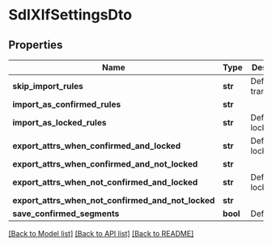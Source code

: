 # SdlXlfSettingsDto

## Properties
Name | Type | Description | Notes
------------ | ------------- | ------------- | -------------
**skip_import_rules** | **str** | Default: translate&#x3D;no | [optional] 
**import_as_confirmed_rules** | **str** |  | [optional] 
**import_as_locked_rules** | **str** | Default: locked&#x3D;true | [optional] 
**export_attrs_when_confirmed_and_locked** | **str** | Default: locked&#x3D;true | [optional] 
**export_attrs_when_confirmed_and_not_locked** | **str** |  | [optional] 
**export_attrs_when_not_confirmed_and_locked** | **str** | Default: locked&#x3D;true | [optional] 
**export_attrs_when_not_confirmed_and_not_locked** | **str** |  | [optional] 
**save_confirmed_segments** | **bool** | Default: true | [optional] 

[[Back to Model list]](../README.md#documentation-for-models) [[Back to API list]](../README.md#documentation-for-api-endpoints) [[Back to README]](../README.md)


